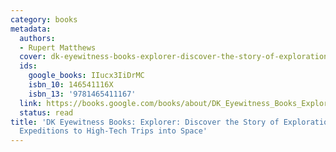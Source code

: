 ```yaml
---
category: books
metadata:
  authors:
  - Rupert Matthews
  cover: dk-eyewitness-books-explorer-discover-the-story-of-exploration-from-early-expeditions-to-high-tech-trips-into-space-rupert-matthews.jpg
  ids:
    google_books: IIucx3IiDrMC
    isbn_10: 146541116X
    isbn_13: '9781465411167'
  link: https://books.google.com/books/about/DK_Eyewitness_Books_Explorer.html?hl=&id=IIucx3IiDrMC
  status: read
title: 'DK Eyewitness Books: Explorer: Discover the Story of Exploration—from Early
  Expeditions to High-Tech Trips into Space'
---
```

